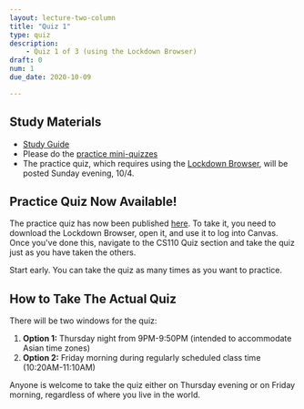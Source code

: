 ```yaml
---
layout: lecture-two-column
title: "Quiz 1"
type: quiz
description:
    - Quiz 1 of 3 (using the Lockdown Browser)
draft: 0
num: 1
due_date: 2020-10-09

---
```

## Study Materials
* <a href="https://docs.google.com/document/d/1EvC8w6KPSrMDoWTNlNivEvP1jcxdmZd1yKWkm8NXJ98/edit?usp=sharing" target="_blank">Study Guide</a>
* Please do the <a href="https://canvas.northwestern.edu/courses/120087/quizzes" target="_blank">practice mini-quizzes</a>
* The practice quiz, which requires using the [Lockdown Browser](../resources/lockdown-browser), will be posted Sunday evening, 10/4.

## Practice Quiz Now Available!
The practice quiz has now been published <a href="https://canvas.northwestern.edu/courses/120087/quizzes/124320" target="_blank">here</a>. To take it, you need to download the Lockdown Browser, open it, and use it to log into Canvas. Once you've done this, navigate to the CS110 Quiz section and take the quiz just as you have taken the others.

Start early. You can take the quiz as many times as you want to practice.

## How to Take The Actual Quiz
There will be two windows for the quiz:

1. **Option 1:** Thursday night from 9PM-9:50PM (intended to accommodate Asian time zones)
2. **Option 2:** Friday morning during regularly scheduled class time (10:20AM-11:10AM)

Anyone is welcome to take the quiz either on Thursday evening or on Friday morning, regardless of where you live in the world.